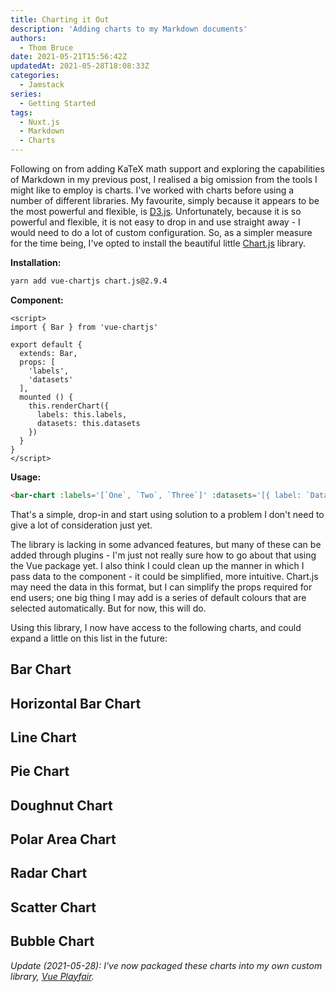 ```yaml
---
title: Charting it Out
description: 'Adding charts to my Markdown documents'
authors:
  - Thom Bruce
date: 2021-05-21T15:56:42Z
updatedAt: 2021-05-28T18:08:33Z
categories:
  - Jamstack
series:
  - Getting Started
tags:
  - Nuxt.js
  - Markdown
  - Charts
---
```


Following on from adding KaTeX math support and exploring the capabilities of Markdown in my previous post, I realised a big omission from the tools I might like to employ is charts. I've worked with charts before using a number of different libraries. My favourite, simply because it appears to be the most powerful and flexible, is [D3.js](https://d3js.org/). Unfortunately, because it is so powerful and flexible, it is not easy to drop in and use straight away - I would need to do a lot of custom configuration. So, as a simpler measure for the time being, I've opted to install the beautiful little [Chart.js](https://www.chartjs.org/) library.

**Installation:**

```sh
yarn add vue-chartjs chart.js@2.9.4
```

**Component:**

```vue[BarChart.vue]
<script>
import { Bar } from 'vue-chartjs'

export default {
  extends: Bar,
  props: [
    'labels',
    'datasets'
  ],
  mounted () {
    this.renderChart({
      labels: this.labels,
      datasets: this.datasets
    })
  }
}
</script>
```

**Usage:**

```md
<bar-chart :labels='[`One`, `Two`, `Three`]' :datasets='[{ label: `Data`, backgroundColor: [`#EF4444`, `#3B82F6`, `#10B981`], data: [40, 20, 12] }]'></bar-chart>
```

That's a simple, drop-in and start using solution to a problem I don't need to give a lot of consideration just yet.

The library is lacking in some advanced features, but many of these can be added through plugins - I'm just not really sure how to go about that using the Vue package yet. I also think I could clean up the manner in which I pass data to the component - it could be simplified, more intuitive. Chart.js may need the data in this format, but I can simplify the props required for end users; one big thing I may add is a series of default colours that are selected automatically. But for now, this will do.

Using this library, I now have access to the following charts, and could expand a little on this list in the future:

<div class='flex flex-wrap'>
  <div class='w-full md:w-1/2 md:p-5'>
  <h2>Bar Chart</h2>

  <playfair-bar-chart :labels='[`One`, `Two`, `Three`]' :datasets='[{ label: `Data`, backgroundColor: [`#EF4444`, `#3B82F6`, `#10B981`], data: [40, 20, 12] }]'></playfair-bar-chart>
  </div>

  <div class='w-full md:w-1/2 md:p-5'>
  <h2>Horizontal Bar Chart</h2>

  <playfair-horizontal-bar-chart :labels='[`One`, `Two`, `Three`]' :datasets='[{ label: `Data`, backgroundColor: [`#EF4444`, `#3B82F6`, `#10B981`], data: [40, 20, 12] }]'></playfair-horizontal-bar-chart>
  </div>

  <div class='w-full md:w-1/2 md:p-5'>
  <h2>Line Chart</h2>

  <playfair-line-chart :labels='[`One`, `Two`, `Three`]' :datasets='[{ label: `Data`, borderColor: `rgba(59, 130, 246, 1)`, backgroundColor: `rgba(59, 130, 246, .25)`, fill: true, data: [40, 20, 12] }]'></playfair-line-chart>
  </div>

  <div class='w-full md:w-1/2 md:p-5'>
  <h2>Pie Chart</h2>

  <playfair-pie-chart :labels='[`One`, `Two`, `Three`]' :datasets='[{ label: `Data`, borderWidth: 0, backgroundColor: [`#EF4444`, `#3B82F6`, `#10B981`], data: [40, 20, 12] }]'></playfair-pie-chart>
  </div>

  <div class='w-full md:w-1/2 md:p-5'>
  <h2>Doughnut Chart</h2>

  <playfair-doughnut-chart :labels='[`One`, `Two`, `Three`]' :datasets='[{ label: `Data`, borderWidth: 0, backgroundColor: [`#EF4444`, `#3B82F6`, `#10B981`], data: [40, 20, 12] }]'></playfair-doughnut-chart>
  </div>

  <div class='w-full md:w-1/2 md:p-5'>
  <h2>Polar Area Chart</h2>

  <playfair-polar-area-chart :labels='[`One`, `Two`, `Three`]' :datasets='[{ label: `Data`, borderColor: [`rgba(239, 67, 68, 1)`, `rgba(39, 185, 129, 1)`, `rgba(59, 130, 246, 1)`], backgroundColor: [`rgba(239, 67, 68, .25)`, `rgba(39, 185, 129, .25)`, `rgba(59, 130, 246, .25)`], data: [40, 20, 12] }]'></playfair-polar-area-chart>
  </div>

  <div class='w-full md:w-1/2 md:p-5'>
  <h2>Radar Chart</h2>

  <playfair-radar-chart :labels='[`One`, `Two`, `Three`]' :datasets='[{ label: `Data`, borderColor: `rgba(59, 130, 246, 1)`, backgroundColor: `rgba(59, 130, 246, .25)`, data: [40, 20, 12] }]'></playfair-radar-chart>
  </div>

  <div class='w-full md:w-1/2 md:p-5'>
  <h2>Scatter Chart</h2>

  <playfair-scatter-chart :datasets='[{ label: `Data`, backgroundColor: `#EF4444`, data: [{ x: 20, y: 30 }, { x: 40, y: 10 }] }, { label: `Data2`, backgroundColor: `#3B82F6`, data: [{ x: 35, y: 15 }] }]'></playfair-scatter-chart>
  </div>

  <div class='w-full md:w-1/2 md:p-5'>
  <h2>Bubble Chart</h2>

  <playfair-bubble-chart :datasets='[{ label: `Data`, borderColor: `rgba(239, 67, 68, 1)`, backgroundColor: `rgba(239, 67, 68, .25)`, data: [{ x: 20, y: 30, r: 20 }, { x: 40, y: 10, r: 10 }] }, { label: `Data2`, borderColor: `rgba(59, 130, 246, 1)`, backgroundColor: `rgba(59, 130, 246, .25)`, data: [{ x: 35, y: 15, r: 50 }] }]'></playfair-bubble-chart>
  </div>
</div>

_Update (2021-05-28): I've now packaged these charts into my own custom library, [Vue Playfair](https://github.com/thombruce/vue-playfair)._